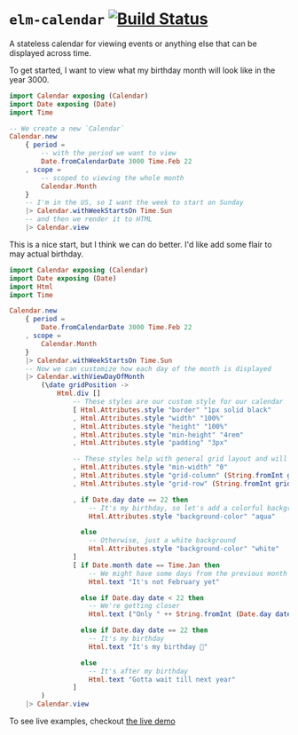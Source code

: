# `elm-calendar` [![Build Status](https://github.com/wolfadex/elm-calendar/workflows/CI/badge.svg)](https://github.com/wolfadex/elm-calendar/actions?query=branch%3Amain)

A stateless calendar for viewing events or anything else that can be displayed across time.

To get started, I want to view what my birthday month will look like in the year 3000.

```elm
import Calendar exposing (Calendar)
import Date exposing (Date)
import Time

-- We create a new `Calendar`
Calendar.new
    { period =
        -- with the period we want to view
        Date.fromCalendarDate 3000 Time.Feb 22
    , scope =
        -- scoped to viewing the whole month
        Calendar.Month
    }
    -- I'm in the US, so I want the week to start on Sunday
    |> Calendar.withWeekStartsOn Time.Sun
    -- and then we render it to HTML
    |> Calendar.view
```

This is a nice start, but I think we can do better. I'd like add some flair to may actual birthday.

```elm
import Calendar exposing (Calendar)
import Date exposing (Date)
import Html
import Time

Calendar.new
    { period =
        Date.fromCalendarDate 3000 Time.Feb 22
    , scope =
        Calendar.Month
    }
    |> Calendar.withWeekStartsOn Time.Sun
    -- Now we can customize how each day of the month is displayed
    |> Calendar.withViewDayOfMonth
        (\date gridPosition ->
            Html.div []
                -- These styles are our custom style for our calendar
                [ Html.Attributes.style "border" "1px solid black"
                , Html.Attributes.style "width" "100%"
                , Html.Attributes.style "height" "100%"
                , Html.Attributes.style "min-height" "4rem"
                , Html.Attributes.style "padding" "3px"

                -- These styles help with general grid layout and will likely be used on every calendar
                , Html.Attributes.style "min-width" "0"
                , Html.Attributes.style "grid-column" (String.fromInt gridPosition.column)
                , Html.Attributes.style "grid-row" (String.fromInt gridPosition.row)

                , if Date.day date == 22 then
                    -- It's my birthday, so let's add a colorful background
                    Html.Attributes.style "background-color" "aqua"

                  else
                    -- Otherwise, just a white background
                    Html.Attributes.style "background-color" "white"
                ]
                [ if Date.month date == Time.Jan then
                    -- We might have some days from the previous month
                    Html.text "It's not February yet"

                  else if Date.day date < 22 then
                    -- We're getting closer
                    Html.text ("Only " ++ String.fromInt (Date.day date) " days till my birthday")

                  else if Date.day date == 22 then
                    -- It's my birthday
                    Html.text "It's my birthday 🥳"

                  else
                    -- It's after my birthday
                    Html.text "Gotta wait till next year"
                ]
        )
    |> Calendar.view
```

To see live examples, checkout [the live demo](https://wolfadex.github.io/elm-calendar/)
